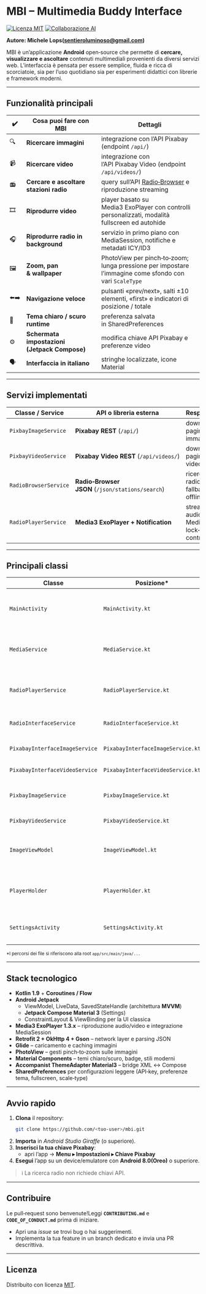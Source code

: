 # MBI – Multimedia Buddy Interface

[![Licenza MIT](https://img.shields.io/badge/License-MIT-yellow.svg)](https://opensource.org/licenses/MIT)
[![Collaborazione AI](https://img.shields.io/badge/AI-Collaborative%20Development-blue)](https://example.com)

**Autore: Michele Lops(<sentieroluminoso@gmail.com>)**

MBI è un’applicazione **Android** open‑source che permette di **cercare, visualizzare e ascoltare**
contenuti multimediali provenienti da diversi servizi web. L’interfaccia è pensata per essere
semplice, fluida e ricca di scorciatoie, sia per l’uso quotidiano sia per esperimenti didattici con
librerie e framework moderni.

---

## Funzionalità principali

|  ✔️  | Cosa puoi fare con MBI                       |  Dettagli                                                                                              |
|------|----------------------------------------------|--------------------------------------------------------------------------------------------------------|
| 🔍   | **Ricercare immagini**                       | integrazione con l’API Pixabay (endpoint `/api/`)                                                      |
| 📹   | **Ricercare video**                          | integrazione con l’API Pixabay Video (endpoint `/api/videos/`)                                         |
| 📻   | **Cercare e ascoltare stazioni radio**       | query sull’API [Radio‑Browser](https://www.radio-browser.info/) e riproduzione streaming               |
| 🎞   | **Riprodurre video**                         | player basato su Media3 ExoPlayer con controlli personalizzati, modalità fullscreen ed autohide        |
| 🎧   | **Riprodurre radio in background**           | servizio in primo piano con MediaSession, notifiche e metadati ICY/ID3                                 |
| 🖼   | **Zoom, pan & wallpaper**                    | PhotoView per pinch‑to‑zoom; lunga pressione per impostare l’immagine come sfondo con vari `ScaleType` |
| ⬅️➡️ | **Navigazione veloce**                       | pulsanti «prev/next», salti ±10 elementi, «first» e indicatori di posizione / totale                   |
| 🎨   | **Tema chiaro / scuro runtime**              | preferenza salvata in SharedPreferences                                                                |
| ⚙️   | **Schermata impostazioni (Jetpack Compose)** | modifica chiave API Pixabay e preferenze video                                                         |
| 🗣   | **Interfaccia in italiano**                  | stringhe localizzate, icone Material                                                                   |

---

## Servizi implementati

| Classe / Service      | API o libreria esterna                           | Responsabilità                                      |
|-----------------------|--------------------------------------------------|-----------------------------------------------------|
| `PixbayImageService`  | **Pixabay REST** (`/api/`)                       | download e paging delle immagini                    |
| `PixbayVideoService`  | **Pixabay Video REST** (`/api/videos/`)          | download e paging dei video                         |
| `RadioBrowserService` | **Radio‑Browser JSON** (`/json/stations/search`) | ricerca stazioni radio (con fallback offline)       |
| `RadioPlayerService`  | **Media3 ExoPlayer + Notification**              | streaming audio, MediaSession, lock‑screen controls |

---

## Principali classi

| Classe                         | Posizione*                        | Ruolo / Responsabilità chiave                                                                                                             |
|--------------------------------|-----------------------------------|-------------------------------------------------------------------------------------------------------------------------------------------|
| `MainActivity`                 | `MainActivity.kt`                 | Contiene la UI principale, gestisce il `NavController` tra immagini, video e radio, e delega gli eventi di riproduzione a `PlayerHolder`. |
| `MediaService`                 | `MediaService.kt`                 | Servizio astratto base per il playback; espone una `MediaSession` configurata e funge da superclass per `RadioPlayerService`.             |
| `RadioPlayerService`           | `RadioPlayerService.kt`           | Estende `MediaService` per lo streaming radio: configura ExoPlayer audio‑only, notifica foreground e metadati *now‑playing*.              |
| `RadioInterfaceService`        | `RadioInterfaceService.kt`        | Wrapper Retrofit verso Radio‑Browser; mappa le risposte JSON in `HitRadio`.                                                               |
| `PixabayInterfaceImageService` | `PixabayInterfaceImageService.kt` | Definisce le chiamate REST (`/api/`) per le immagini Pixabay.                                                                             |
| `PixabayInterfaceVideoService` | `PixabayInterfaceVideoService.kt` | Endpoint Retrofit per i video Pixabay (`/api/videos/`).                                                                                   |
| `PixbayImageService`           | `PixbayImageService.kt`           | Repository che orchestra `PixabayInterfaceImageService`, caching locale e mapping verso il dominio.                                       |
| `PixbayVideoService`           | `PixbayVideoService.kt`           | Analogo a `PixbayImageService` ma per contenuti video.                                                                                    |
| `ImageViewModel`               | `ImageViewModel.kt`               | ViewModel condiviso da fragment immagini e video; mantiene stato di ricerca, paging e selezione correnti, esponendo `LiveData`/`Flow`.    |
| `PlayerHolder`                 | `PlayerHolder.kt`                 | Wrapper singleton di ExoPlayer che fornisce metodi `play/pause/seek` comuni e pubblica lo stato tramite `Flow<PlayerState>`.              |
| `SettingsActivity`             | `SettingsActivity.kt`             | Activity basata su Jetpack Compose che gestisce preferenze (tema, chiave API, modalità video).                                            |

<sub>*I percorsi dei file si riferiscono alla root `app/src/main/java/...`</sub>

---

## Stack tecnologico

* **Kotlin 1.9** + **Coroutines / Flow**
* **Android Jetpack**
    * ViewModel, LiveData, SavedStateHandle (architettura **MVVM**)
    * **Jetpack Compose Material 3** (Settings)
    * ConstraintLayout & ViewBinding per la UI classica
* **Media3 ExoPlayer 1.3.x** – riproduzione audio/video e integrazione MediaSession
* **Retrofit 2 + OkHttp 4 + Gson** – network layer e parsing JSON
* **Glide** – caricamento e caching immagini
* **PhotoView** – gesti pinch‑to‑zoom sulle immagini
* **Material Components** – temi chiaro/scuro, badge, stili moderni
* **Accompanist ThemeAdapter Material3** – bridge XML ↔ Compose
* **SharedPreferences** per configurazioni leggere (API‑key, preferenze tema, fullscreen,
  scale‑type)

---

## Avvio rapido

1. **Clona** il repository:
   ```bash
   git clone https://github.com/<tuo‑user>/mbi.git
   ```
2. **Importa** in *Android Studio Giraffe* (o superiore).
3. **Inserisci la tua chiave Pixabay**:
    * apri l’app → **Menu ▸ Impostazioni ▸ Chiave Pixabay**
4. **Esegui** l’app su un device/emulatore con **Android 8.0(Oreo)** o superiore.

> ℹ️ La ricerca radio non richiede chiavi API.

---

## Contribuire

Le pull‑request sono benvenute!Leggi **`CONTRIBUTING.md`** e **`CODE_OF_CONDUCT.md`** prima di
iniziare.

* Apri una *issue* se trovi bug o hai suggerimenti.
* Implementa la tua feature in un branch dedicato e invia una PR descrittiva.

---

## Licenza

Distribuito con licenza [MIT](https://opensource.org/licenses/MIT).
